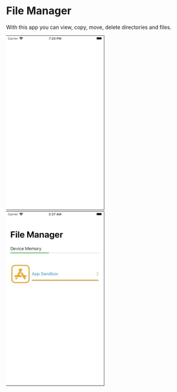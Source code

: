 #  File Manager

With this app you can view, copy, move, delete directories and files.

<img  src="Resources/File_Manager.gif">
<img src = "Resources/create_folder_filemanager.gif"

